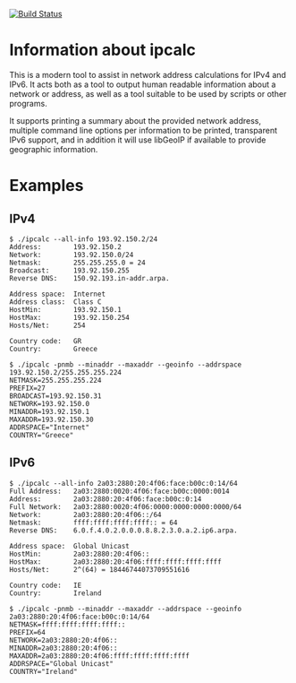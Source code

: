 [![Build Status](https://travis-ci.org/nmav/ipcalc.svg?branch=master)](https://travis-ci.org/nmav/ipcalc)

# Information about ipcalc

This is a modern tool to assist in network address calculations for IPv4 and IPv6.
It acts both as a tool to output human readable information about a network or address,
as well as a tool suitable to be used by scripts or other programs.

It supports printing a summary about the provided network address, multiple
command line options per information to be printed, transparent IPv6 support,
and in addition it will use libGeoIP if available to provide geographic information.


# Examples

## IPv4

```
$ ./ipcalc --all-info 193.92.150.2/24
Address:        193.92.150.2
Network:        193.92.150.0/24
Netmask:        255.255.255.0 = 24
Broadcast:      193.92.150.255
Reverse DNS:    150.92.193.in-addr.arpa.

Address space:  Internet
Address class:  Class C
HostMin:        193.92.150.1
HostMax:        193.92.150.254
Hosts/Net:      254

Country code:   GR
Country:        Greece
```

```
$ ./ipcalc -pnmb --minaddr --maxaddr --geoinfo --addrspace 193.92.150.2/255.255.255.224
NETMASK=255.255.255.224
PREFIX=27
BROADCAST=193.92.150.31
NETWORK=193.92.150.0
MINADDR=193.92.150.1
MAXADDR=193.92.150.30
ADDRSPACE="Internet"
COUNTRY="Greece"
```

## IPv6

```
$ ./ipcalc --all-info 2a03:2880:20:4f06:face:b00c:0:14/64
Full Address:   2a03:2880:0020:4f06:face:b00c:0000:0014
Address:        2a03:2880:20:4f06:face:b00c:0:14
Full Network:   2a03:2880:0020:4f06:0000:0000:0000:0000/64
Network:        2a03:2880:20:4f06::/64
Netmask:        ffff:ffff:ffff:ffff:: = 64
Reverse DNS:    6.0.f.4.0.2.0.0.0.8.8.2.3.0.a.2.ip6.arpa.

Address space:  Global Unicast
HostMin:        2a03:2880:20:4f06::
HostMax:        2a03:2880:20:4f06:ffff:ffff:ffff:ffff
Hosts/Net:      2^(64) = 18446744073709551616

Country code:   IE
Country:        Ireland
```

```
$ ./ipcalc -pnmb --minaddr --maxaddr --addrspace --geoinfo 2a03:2880:20:4f06:face:b00c:0:14/64
NETMASK=ffff:ffff:ffff:ffff::
PREFIX=64
NETWORK=2a03:2880:20:4f06::
MINADDR=2a03:2880:20:4f06::
MAXADDR=2a03:2880:20:4f06:ffff:ffff:ffff:ffff
ADDRSPACE="Global Unicast"
COUNTRY="Ireland"
```

